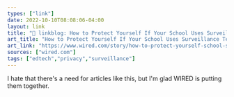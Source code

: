 ```yaml
---
types: ["link"]
date: 2022-10-10T08:08:06-04:00
layout: link
title: "🔗 linkblog: How to Protect Yourself If Your School Uses Surveillance Tech | WIRED'"
art_title: "How to Protect Yourself If Your School Uses Surveillance Tech | WIRED"
art_link: "https://www.wired.com/story/how-to-protect-yourself-school-surveillance-tech-privacy/"
sources: ["wired.com"]
tags: ["edtech","privacy","surveillance"]
---
```

I hate that there's a need for articles like this, but I'm glad WIRED is putting them together.
 
